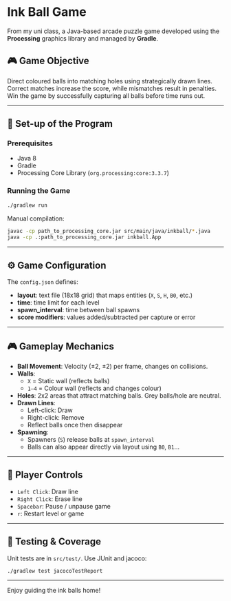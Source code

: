 
# Ink Ball Game

From my uni class, a Java-based arcade puzzle game developed using the **Processing** graphics library and managed by **Gradle**. 

## 🎮 Game Objective

Direct coloured balls into matching holes using strategically drawn lines. Correct matches increase the score, while mismatches result in penalties. Win the game by successfully capturing all balls before time runs out.

---

## 🚀 Set-up of the Program

### Prerequisites

- Java 8
- Gradle
- Processing Core Library (`org.processing:core:3.3.7`)

### Running the Game

```bash
./gradlew run
```

Manual compilation:
```bash
javac -cp path_to_processing_core.jar src/main/java/inkball/*.java
java -cp .:path_to_processing_core.jar inkball.App
```

---

## ⚙️ Game Configuration

The `config.json` defines:

- **layout**: text file (18x18 grid) that maps entities (`X`, `S`, `H`, `B0`, etc.)
- **time**: time limit for each level
- **spawn_interval**: time between ball spawns
- **score modifiers**: values added/subtracted per capture or error

---

## 🎮 Gameplay Mechanics

- **Ball Movement**: Velocity (±2, ±2) per frame, changes on collisions.
- **Walls**:
  - `X` = Static wall (reflects balls)
  - `1–4` = Colour wall (reflects and changes colour)
- **Holes**: 2x2 areas that attract matching balls. Grey balls/hole are neutral.
- **Drawn Lines**:
  - Left-click: Draw
  - Right-click: Remove
  - Reflect balls once then disappear
- **Spawning**:
  - Spawners (`S`) release balls at `spawn_interval`
  - Balls can also appear directly via layout using `B0`, `B1`...

---

## 🧠 Player Controls

- `Left Click`: Draw line
- `Right Click`: Erase line
- `Spacebar`: Pause / unpause game
- `r`: Restart level or game

---

## 🧪 Testing & Coverage

Unit tests are in `src/test/`. Use JUnit and jacoco:

```bash
./gradlew test jacocoTestReport
```

---

Enjoy guiding the ink balls home!
